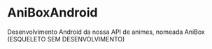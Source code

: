 # AniBoxAndroid
Desenvolvimento Android da nossa API de animes, nomeada AniBox (ESQUELETO SEM DESENVOLVIMENTO)
